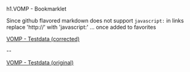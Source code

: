 h1.VOMP - Bookmarklet

Since github flavored markdown does not support `javascript:` in links
replace 'http://' with 'javascript:' ... once added to favorites

<a href='http://(function(){if(!($=window.jQuery)){script=document.createElement("script");script.src="http://ajax.googleapis.com/ajax/libs/jquery/1/jquery.min.js";script.onload=a(jQuery);document.body.appendChild(script)}else{a(jQuery)}function a(d){var c=document.createElement("script"),b="https://raw.githubusercontent.com/splosch/codedropbox/master/testmevomp.js";c.src=b;d("body").appendChild(c)}}());'>VOMP - Testdata (corrected)</a>

--

<a href='javascript:(function(){if(!($=window.jQuery)){script=document.createElement("script");script.src="http://ajax.googleapis.com/ajax/libs/jquery/1/jquery.min.js";script.onload=a(jQuery);document.body.appendChild(script)}else{a(jQuery)}function a(d){var c=document.createElement("script"),b="https://raw.githubusercontent.com/splosch/codedropbox/master/testmevomp.js";c.src=b;d("body").appendChild(c)}}());'>VOMP - Testdata (original)</a>

